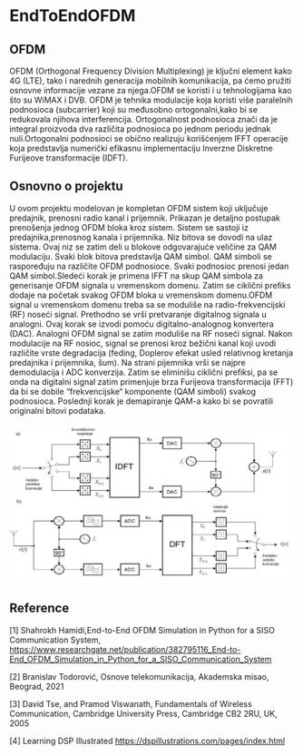 # EndToEndOFDM
## OFDM
OFDM (Orthogonal Frequency Division Multiplexing) je ključni element kako 4G (LTE), tako i narednih generacija mobilnih komunikacija, 
pa ćemo  pružiti osnovne informacije vezane za njega.OFDM se koristi i u tehnologijama 
kao što su WiMAX i DVB. OFDM je tehnika modulacije koja koristi više paralelnih podnosioca 
(subcarrier) koji su međusobno ortogonalni,kako bi se redukovala njihova interferencija.
Ortogonalnost podnosioca znači da je integral proizvoda dva različita podnosioca po jednom 
periodu jednak nuli.Ortogonalni podnosioci se obično realizuju korišćenjem  IFFT 
operacije koja predstavlja numerički efikasnu implementaciju Inverzne Diskretne Furijeove 
transformacije (IDFT).
## Osnovno o projektu
U ovom projektu modelovan je kompletan OFDM sistem koji uključuje predajnik, prenosni
radio kanal i prijemnik. Prikazan je detaljno postupak prenošenja jednog OFDM bloka
kroz sistem. Sistem se sastoji iz predajnika,prenosnog kanala i prijemnika. 
Niz bitova se dovodi na ulaz sistema. Ovaj niz se zatim deli u blokove odgovarajuće 
veličine za QAM modulaciju. Svaki blok bitova predstavlja QAM simbol. QAM simboli se 
raspoređuju na različite OFDM podnosioce. Svaki podnosioc prenosi jedan QAM simbol.Sledeći 
korak je primena IFFT na skup QAM simbola za generisanje OFDM signala u vremenskom domenu.
Zatim se ciklični prefiks dodaje na početak svakog OFDM bloka u vremenskom domenu.OFDM signal
u vremenskom domenu treba sa se moduliše na radio-frekvencijski (RF) noseći signal. Prethodno
se vrši pretvaranje digitalnog signala u analogni. Ovaj korak se izvodi pomoću digitalno-analognog 
konvertera (DAC). Analogni OFDM signal se zatim moduliše na RF noseći signal. Nakon modulacije na 
RF nosioc, signal se prenosi kroz bežični kanal koji uvodi različite vrste degradacija (feding,
Doplerov efekat usled relativnog kretanja predajnika i prijemnika, šum). Na strani pijemnika vrši
se najpre demodulacija i ADC konverzija. Zatim se eliminišu ciklični prefiksi, pa se onda na
digitalni signal  zatim primenjuje brza Furijeova transformacija (FFT) da bi se dobile 
“frekvencijske“  komponente (QAM simboli) svakog podnosioca. Poslednji korak je demapiranje
QAM-a kako bi se povratili originalni bitovi podataka.

![Alt text](Untitled.jpg)
## Reference
[1] Shahrokh Hamidi,End-to-End OFDM Simulation in Python for a SISO Communication System,
https://www.researchgate.net/publication/382795116_End-to-End_OFDM_Simulation_in_Python_for_a_SISO_Communication_System

[2] Branislav Todorović, Osnove telekomunikacija, Akademska misao, Beograd, 2021

[3] David Tse, and Pramod Viswanath, Fundamentals of Wireless Communication, Cambridge University Press, Cambridge CB2 2RU, UK, 2005

[4] Learning DSP Illustrated https://dspillustrations.com/pages/index.html

